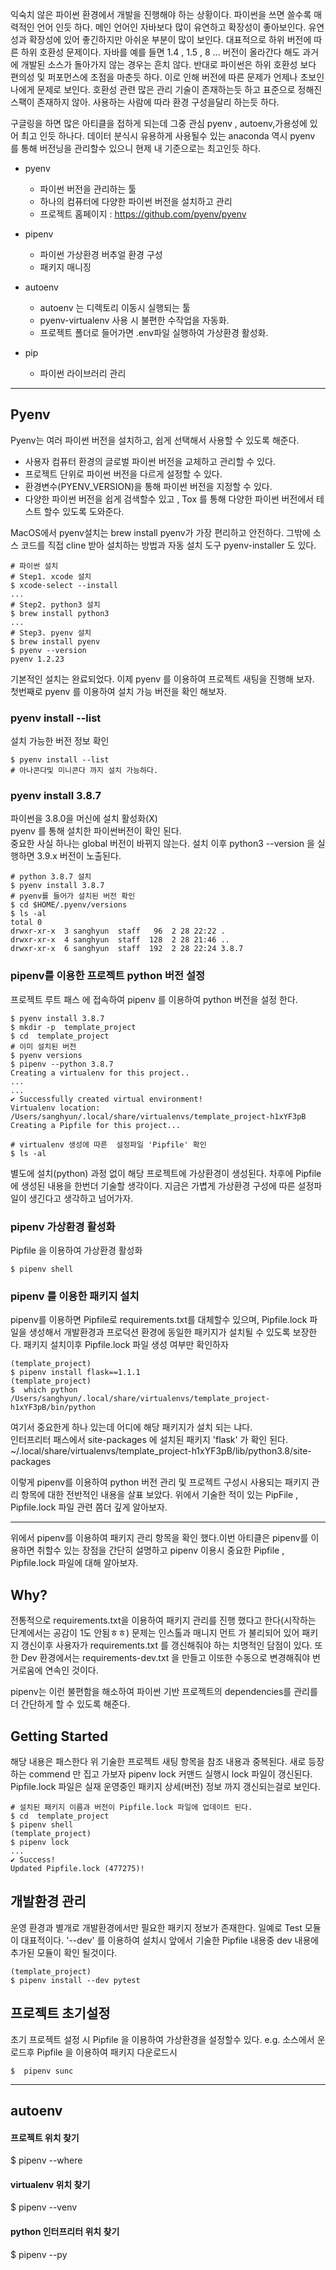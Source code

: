 익숙치 않은 파이썬 환경에서 개발을 진행해야 하는 상황이다.
파이썬을 쓰면 쓸수록 매력적인 언어 인듯 하다. 
메인 언어인 자바보다 많이 유연하고 확장성이 좋아보인다. 
유연성과 확장성에 있어 좋긴하지만 아쉬운 부분이 많이 보인다. 
대표적으로 하위 버전에 따른 하위 호환성 문제이다. 
자바를 예를 들면 1.4 , 1.5 , 8 ... 버전이 올라간다 해도 
과거에 개발된 소스가 돌아가지 않는 경우는 흔치 않다. 
반대로 파이썬은 하위 호환성 보다 편의성 및 퍼포먼스에 초점을 마춘듯 하다. 
이로 인해 버전에 따른 문제가 언제나 초보인 나에게 문제로 보인다. 
호환성 관련 많은 관리 기술이 존재하는듯 하고 표준으로 정해진 스팩이 존재하지 않아. 
사용하는 사람에 따라 환경 구성을달리 하는듯 하다.<br> 

구글링을 하면 많은 아티클을 접하게 되는데 그중 관심 pyenv , autoenv,가용성에 있어 최고 인듯 하나다. 
데이터 분식시 유용하게 사용될수 있는 anaconda 역시 pyenv 를 통해 버전닝을 관리할수 있으니 현제 내 기준으로는 최고인듯 하다.

- pyenv 
  - 파이썬 버전을 관리하는 툴 
  - 하나의 컴퓨터에 다양한 파이썬 버전을 설치하고 관리 
  - 프로젝트 홈페이지 :  https://github.com/pyenv/pyenv

- pipenv 
  - 파이썬 가상환경 버추얼 환경 구성 
  - 패키지 매니징 

- autoenv 
  - autoenv 는 디렉토리 이동시 실행되는 툴 
  - pyenv-virtualenv 사용 시 불편한 수작업을 자동화.
  - 프로젝트 폴더로 들어가면 .env파일 실행하여 가상환경 활성화.

- pip 
  - 파이썬 라이브러리 관리 



---


## Pyenv 
Pyenv는 여러 파이썬 버전을 설치하고, 쉽게 선택해서 사용할 수 있도록 해준다. 
- 사용자 컴퓨터 환경의 글로벌 파이썬 버전을 교체하고 관리할 수 있다. 
- 프로젝트 단위로 파이썬 버전을 다르게 설정할 수 있다. 
- 환경변수(PYENV_VERSION)을 통해 파이썬 버전을 지정할 수 있다. 
- 다양한 파이썬 버전을 쉽게 검색할수 있고 , Tox 를 통해 다양한 파이썬 버전에서 테스트 할수 있도록 도와준다. 

MacOS에서 pyenv설치는 brew install pyenv가 가장 편리하고 안전하다. 
그밖에 소스 코드를 직접 cline 받아 설치하는 방법과 자동 설치 도구 pyenv-installer 도 있다. 

```shell
# 파이썬 설치 
# Step1. xcode 설치 
$ xcode-select --install 
...
# Step2. python3 설치 
$ brew install python3
...
# Step3. pyenv 설치
$ brew install pyenv
$ pyenv --version 
pyenv 1.2.23
```

기본적인 설치는 완료되었다. 
이제 pyenv 를 이용하여 프로젝트 새팅을 진행해 보자. <br>
첫번째로 pyenv 를 이용하여 설치 가능 버전을 확인 해보자. 

### pyenv install --list 
설치 가능한 버전 정보 확인
```shell 
$ pyenv install --list 
# 아나콘다및 미니콘다 까지 설치 가능하다. 
```

### pyenv install 3.8.7
파이썬을 3.8.0을 머신에 설치 활성화(X)<br>
pyenv 를 통해 설치한 파이썬버전이 확인 된다. 
<br>
중요한 사실 하나는 global 버전이 바뀌지 않는다. 
설치 이후 python3 --version 을 실행하면 
3.9.x 버전이 노출된다. 

```shell
# python 3.8.7 설치 
$ pyenv install 3.8.7
# pyenv를 들어가 설치된 버전 확인 
$ cd $HOME/.pyenv/versions
$ ls -al 
total 0
drwxr-xr-x  3 sanghyun  staff   96  2 28 22:22 .
drwxr-xr-x  4 sanghyun  staff  128  2 28 21:46 ..
drwxr-xr-x  6 sanghyun  staff  192  2 28 22:24 3.8.7
```

### pipenv를 이용한 프로젝트 python 버전 설정 
프로젝트 루트 패스 에 접속하여 pipenv 를 이용하여 python 버전을 설정 한다. 
```shell
$ pyenv install 3.8.7
$ mkdir -p  template_project
$ cd  template_project
# 이미 설치된 버전 
$ pyenv versions 
$ pipenv --python 3.8.7
Creating a virtualenv for this project..
... 
... 
✔ Successfully created virtual environment!
Virtualenv location: /Users/sanghyun/.local/share/virtualenvs/template_project-h1xYF3pB
Creating a Pipfile for this project...

# virtualenv 생성에 따른  설정파일 'Pipfile' 확인 
$ ls -al
```
별도에 설치(python) 과정 없이 해당 프로젝트에 가상환경이 생성된다. 
차후에 Pipfile 에 생성된 내용을 한번더 기술할 생각이다. 지금은 가볍게 가상환경 구성에 따른 설정파일이 생긴다고 생각하고 넘어가자. 

### pipenv 가상환경 활성화 
Pipfile 을 이용하여 가상환경 활성화 
```shell 
$ pipenv shell
```

### pipenv 를 이용한 패키지 설치 
pipenv를 이용하면 Pipfile로 requirements.txt를 대체할수 있으며, Pipfile.lock 파일을 생성해서 개발환경과 프로덕션 환경에 동일한 패키지가 설치될 수 있도록 보장한다. 
패키지 설치이후 Pipfile.lock 파일 생성 여부만 확인하자 
```shell
(template_project)
$ pipenv install flask==1.1.1
(template_project)
$  which python
/Users/sanghyun/.local/share/virtualenvs/template_project-h1xYF3pB/bin/python 
```
여기서 중요한게 하나 있는데 어디에 해당 패키지가 설치 되는 냐다.<br>
인터프리터 패스에서 site-packages 에 설치된 패키지 'flask' 가 확인 된다. 
~/.local/share/virtualenvs/template_project-h1xYF3pB/lib/python3.8/site-packages

이렇게 pipenv를 이용하여 python 버전 관리 및 프로젝트 구성시 사용되는 패키지 관리 항목에 대한 전반적인 내용을 살표 보았다. 
위에서 기술한 적이 있는 PipFile , Pipfile.lock 파일 관련 쫌더 깊게 알아보자. 

---
위에서 pipenv를 이용하여 패키지 관리 항목을 확인 했다.이번 아티클은 pipenv를 이용하면 취할수 있는 장점을 간단히 설명하고 pipenv 이용시 중요한 Pipfile , Pipfile.lock 파일에 대해 알아보자. 

## Why? 
전통적으로 requirements.txt을 이용하여 패키지 관리를 진행 했다고 한다(시작하는 단계에서는 공감이 1도 안됨ㅎㅎ) 
문제는 인스톨과 매니지 먼트 가 불리되어 있어 패키지 갱신이후 사용자가 requirements.txt 를 갱신해줘야 하는 치명적인 담점이 있다. 
또한 Dev 환경에서는 requirements-dev.txt 을 만들고 이또한 수동으로 변경해줘야 번거로움에 연속인 것이다. 

pipenv는 이런 불편함을 해소하여 파이썬 기반 프로젝트의 dependencies를 관리를 더 간단하게 할 수 있도록 해준다.

## Getting Started 
해당 내용은 패스한다 위 기술한 프로젝트 새팅 항목을 참조 내용과 중복된다. 
새로 등장하는 commend 만 집고 가보자
pipenv lock 커맨드 실행시 lock 파일이 갱신된다. Pipfile.lock 파일은 실재 운영중인 패키지 상세(버전) 정보 까지 갱신되는걸로 보인다. 

```shell 
# 설치된 패키지 이름과 버전이 Pipfile.lock 파일에 업데이트 된다. 
$ cd  template_project 
$ pipenv shell
(template_project)
$ pipenv lock
... 
✔ Success!
Updated Pipfile.lock (477275)!
```

## 개발환경 관리 
운영 환경과 별개로 개발환경에서만 필요한 패키지 정보가 존재한다. 일예로 Test 모듈이 대표적이다. 
'--dev' 를 이용하여 설치시 앞에서 기술한 Pipfile 내용중 dev 내용에 추가된 모듈이 확인 될것이다.  
```shell
(template_project)
$ pipenv install --dev pytest

```

## 프로젝트 초기설정 
초기 프로젝트 설정 시  Pipfile 을 이용하여 가상환경을 설정할수 있다.
e.g. 소스에서 운로드후 Pipfile 을 이용하여 패키지 다운로드시 


```shell
$  pipenv sunc 
```




---
## autoenv 








#### 프로젝트 위치 찾기
$ pipenv --where
#### virtualenv 위치 찾기
$ pipenv --venv
#### python 인터프리터 위치 찾기
$ pipenv --py
